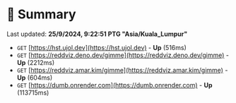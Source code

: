 # 📖 Summary
Last updated: **25/9/2024, 9:22:51 PTG "Asia/Kuala_Lumpur"**

- `GET` [https://hst.ujol.dev](https://hst.ujol.dev) - **Up** (516ms)
- `GET` [https://reddviz.deno.dev/gimme](https://reddviz.deno.dev/gimme) - **Up** (2212ms)
- `GET` [https://reddviz.amar.kim/gimme](https://reddviz.amar.kim/gimme) - **Up** (604ms)
- `GET` [https://dumb.onrender.com](https://dumb.onrender.com) - **Up** (113715ms)
